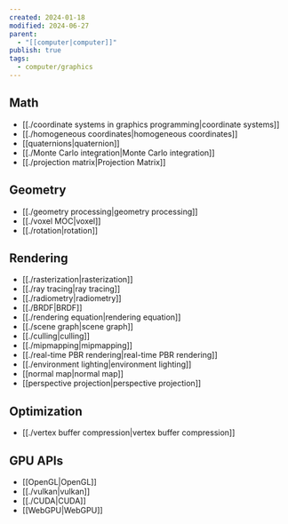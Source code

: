 ```yaml
---
created: 2024-01-18
modified: 2024-06-27
parent:
  - "[[computer|computer]]"
publish: true
tags:
  - computer/graphics
---
```

## Math
- [[./coordinate systems in graphics programming|coordinate systems]]
- [[./homogeneous coordinates|homogeneous coordinates]]
- [[quaternions|quaternion]]
- [[./Monte Carlo integration|Monte Carlo integration]]
- [[./projection matrix|Projection Matrix]]

## Geometry
- [[./geometry processing|geometry processing]]
- [[./voxel MOC|voxel]]
- [[./rotation|rotation]]

## Rendering
- [[./rasterization|rasterization]]
- [[./ray tracing|ray tracing]]
- [[./radiometry|radiometry]]
- [[./BRDF|BRDF]]
- [[./rendering equation|rendering equation]]
- [[./scene graph|scene graph]]
- [[./culling|culling]]
- [[./mipmapping|mipmapping]]
- [[./real-time PBR rendering|real-time PBR rendering]]
- [[./environment lighting|environment lighting]]
- [[normal map|normal map]]
- [[perspective projection|perspective projection]]

## Optimization
- [[./vertex buffer compression|vertex buffer compression]]

## GPU APIs
- [[OpenGL|OpenGL]]
- [[./vulkan|vulkan]]
- [[./CUDA|CUDA]]
- [[WebGPU|WebGPU]]